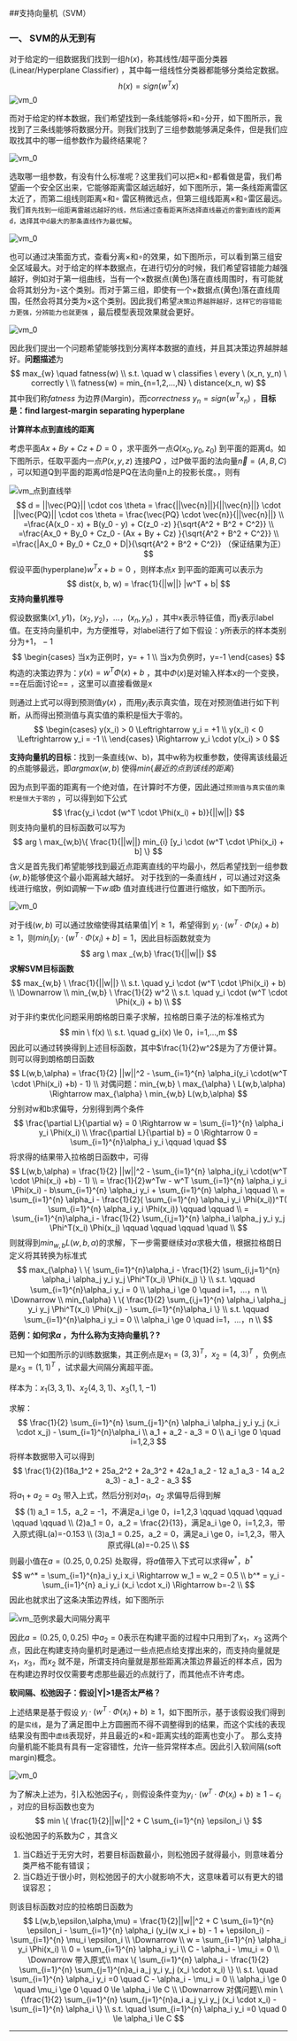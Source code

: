 ##支持向量机（SVM）



### 一、 SVM的从无到有

对于给定的一组数据我们找到一组$h(x)$，称其线性/超平面分类器(Linear/Hyperplane Classifier) ，其中每一组线性分类器都能够分类给定数据。
$$
h(x) = sign(w^T x)
$$
![vm_0](imgs_md/svm_02.png)

而对于给定的样本数据，我们希望找到一条线能够将$\times$和$\circ$分开，如下图所示，我找到了三条线能够将数据分开。则我们找到了三组参数能够满足条件，但是我们应取找其中的哪一组参数作为最终结果呢？

![vm_0](imgs_md/svm_01.png)

选取哪一组参数，有没有什么标准呢？这里我们可以把$\times$和$\circ$都看做是雷，我们希望画一个安全区出来，它能够距离雷区越远越好，如下图所示，第一条线距离雷区太近了，而第二组线则距离$\times$和$\circ$ 雷区稍微远点，但第三组线距离$\times$和$\circ$雷区最远。我们`首先找到一组距离雷越远越好的线，然后通过查看距离所选择直线最近的雷到直线的距离d，选择其中d最大的那条直线作为最优解`。

![vm_0](imgs_md/svm_03.png)

也可以通过决策面方式，查看分离$\times$和$\circ$的效果，如下图所示，可以看到第三组安全区域最大。对于给定的样本数据点，在进行切分的时候，我们希望容错能力越强越好，例如对于第一组曲线，当有一个$\times$数据点(黄色)落在直线周围时，有可能就会将其划分为$\circ$这个类别。而对于第三组，即使有一个$\times$数据点(黄色)落在直线周围，任然会将其分类为$\times$这个类别。因此我们希望`决策边界越胖越好，这样它的容错能力更强，分辨能力也就更强` ，最后模型表现效果就会更好。 

![vm_0](imgs_md/svm_04.png)

 因此我们提出一个问题希望能够找到分离样本数据的直线，并且其决策边界越胖越好。**问题描述**为
$$
max_{w} \quad fatness(w) \\
s.t. \quad w \ classifies \ every \  (x_n, y_n) \ correctly \ \\
fatness(w) = min_{n=1,2,...,N} \ distance(x_n, w)
$$
其中我们称$fatness$ 为边界(Margin)，而$correctness \ y_n  = sign(w^T x_n)$ ，**目标是：find largest-margin separating hyperplane**

**计算样本点到直线的距离**

考虑平面$Ax + By + Cz + D = 0$ ，求平面外一点$Q(x_0,y_0,z_0)$ 到平面的距离d。如下图所示，任取平面内一点$P(x, y, z)$ 连接$PQ$ ，过P做平面的法向量$\vec{n}=(A,B,C)$ ，可以知道Q到平面的距离d恰是PQ在法向量n上的投影长度。，则有

![vm_点到直线举](imgs_md/svm_点到直线举例.png)
$$
d = ||\vec{PQ}|| \cdot cos \theta = \frac{||\vec{n}||}{||\vec{n}||} \cdot ||\vec{PQ}|| \cdot cos \theta = \frac{\vec{PQ} \cdot \vec{n}}{||\vec{n}||} \\
=\frac{A(x_0 - x) + B(y_0 - y) + C(z_0 -z) }{\sqrt{A^2 + B^2 + C^2}} \\
=\frac{Ax_0 + By_0 + Cz_0 - (Ax + By + Cz) }{\sqrt{A^2 + B^2 + C^2}} \\
=\frac{|Ax_0 + By_0 + Cz_0 + D|}{\sqrt{A^2 + B^2 + C^2}} （保证结果为正）
$$
假设平面(hyperplane)$w^Tx + b = 0$ ，则样本点$x$ 到平面的距离可以表示为
$$
dist(x, b, w) = \frac{1}{||w||} |w^T + b|
$$
**支持向量机推导**

假设数据集$(x1, y1)，(x_2, y_2)，...，(x_n, y_n)$ ，其中x表示特征值，而y表示label值。在支持向量机中，为方便推导，对label进行了如下假设：y所表示的样本类别分为$+1，-1$ 
$$
\begin{cases}
当x为正例时，y= + 1 \\
当x为负例时，y=-1
\end{cases}
$$
构造的决策边界为：$y(x) = w^T \Phi(x) + b$ ，其中$\Phi(x)$是对输入样本x的一个变换，==在后面讨论== ，这里可以直接看做是x

则通过上式可以得到预测值$y(x)$ ，而用$y_i$表示真实值，现在对预测值进行如下判断，从而得出预测值与真实值的乘积是恒大于零的。
$$
 \begin{cases}
y(x_i) > 0 \Leftrightarrow y_i = +1 \\
y(x_i) < 0 \Leftrightarrow y_i = -1 \\
\end{cases} 
\Rightarrow y_i \cdot y(x_i) > 0
$$


**支持向量机的目标**：找到一条直线(w、b)，其中w称为权重参数，使得离该线最近的点能够最远，即$argmax(w,b)$ 使得$min\{最近的点到该线的距离\}$

因为点到平面的距离有一个绝对值，在计算时不方便，因此通过`预测值与真实值的乘积是恒大于零的` ，可以得到如下公式
$$
\frac{y_i \cdot (w^T \cdot \Phi(x_i) + b)}{||w||}
$$
则支持向量机的目标函数可以写为
$$
arg \ max_{w,b}\{ \frac{1}{||w||} min_{i} [y_i \cdot (w^T \cdot \Phi(x_i) + b] \}
$$
含义是首先我们希望能够找到最近点距离直线的平均最小，然后希望找到一组参数$\{w,b\}$能够使这个最小距离越大越好。	对于找到的一条直线$H$ ，可以通过对这条线进行缩放，例如调解一下$w或b$ 值对直线进行位置进行缩放，如下图所示。

![vm_0](imgs_md/svm_05.png)

对于线$(w,b)$ 可以通过放缩使得其结果值$|Y| \ge1$，希望得到 $y_i \cdot (w^T \cdot \Phi(x_i) + b) \ge 1$，则$min_{i} [y_i \cdot (w^T \cdot \Phi(x_i) + b] = 1$，因此目标函数就变为
$$
arg \ max _{w,b} \frac{1}{||w||}
$$
**求解SVM目标函数** 
$$
max_{w,b} \ \frac{1}{||w||} \\
s.t. \quad y_i \cdot (w^T \cdot \Phi(x_i) + b) \\
\Downarrow \\
min_{w,b} \ \frac{1}{2} w^2 \\
s.t. \quad y_i \cdot (w^T \cdot \Phi(x_i) + b) \\
$$
对于非约束优化问题采用朗格朗日乘子求解，拉格朗日乘子法的标准格式为
$$
min \ f(x) \\
s.t. \quad g_i(x) \le 0，i=1,...,m
$$
因此可以通过转换得到上述目标函数，其中$\frac{1}{2}w^2$是为了方便计算。则可以得到朗格朗日函数
$$
L(w,b,\alpha) = \frac{1}{2} ||w||^2 - \sum_{i=1}^{n} \alpha_i(y_i \cdot(w^T \cdot \Phi(x_i)  +b) - 1) \\
对偶问题：min_{w,b} \  max_{\alpha} \ L(w,b,\alpha) \Rightarrow max_{\alpha} \ min_{w,b} L(w,b,\alpha)
$$
分别对w和b求偏导，分别得到两个条件
$$
\frac{\partial L}{\partial w} = 0 \Rightarrow w = \sum_{i=1}^{n} \alpha_i y_i \Phi(x_i) \\
\frac{\partial L}{\partial b} = 0 \Rightarrow 0 = \sum_{i=1}^{n}\alpha_i y_i \qquad \quad
$$
将求得的结果带入拉格朗日函数中，可得
$$
L(w,b,\alpha) = \frac{1}{2} ||w||^2 - \sum_{i=1}^{n} \alpha_i(y_i \cdot(w^T \cdot \Phi(x_i)  +b) - 1) \\
= \frac{1}{2}w^Tw - w^T \sum_{i=1}^{n} \alpha_i y_i \Phi(x_i) - b\sum_{i=1}^{n} \alpha_i y_i + \sum_{i=1}^{n} \alpha_i  \qquad \\
= \sum_{i=1}^{n} \alpha_i -  \frac{1}{2}( \sum_{i=1}^{n} \alpha_i y_i \Phi(x_i))^T( \sum_{i=1}^{n} \alpha_i y_i \Phi(x_i)) \qquad \qquad \\
= \sum_{i=1}^{n}\alpha_i - \frac{1}{2} \sum_{i,j=1}^{n} \alpha_i \alpha_j y_i y_j \Phi^T(x_i) \Phi(x_j) \qquad \qquad \qquad \quad   \\
$$
则就得到$min_{w,b} L(w,b,\alpha)$的求解，下一步需要继续对$\alpha$求极大值，根据拉格朗日定义将其转换为标准式
$$
max_{\alpha}  \ \{  \sum_{i=1}^{n}\alpha_i - \frac{1}{2} \sum_{i,j=1}^{n} \alpha_i \alpha_j y_i y_j \Phi^T(x_i) \Phi(x_j) \} \\
 s.t. \qquad \sum_{i=1}^{n}\alpha_i y_i = 0 \\
\alpha_i \ge 0 \quad i=1，...，n \\
\Downarrow \\
min_{\alpha} \ \{ \frac{1}{2} \sum_{i,j=1}^{n} \alpha_i \alpha_j y_i y_j \Phi^T(x_i) \Phi(x_j) -  \sum_{i=1}^{n}\alpha_i \} \\
 s.t. \qquad \sum_{i=1}^{n}\alpha_i y_i = 0 \\
\alpha_i \ge 0 \quad i=1，...，n \\
$$
**范例：如何求$\alpha$ ，为什么称为支持向量机？?**

已知一个如图所示的训练数据集，其正例点是$x_1=(3,3)^T，x_2=(4,3)^T$ ，负例点是$x_3=(1,1)^T$ ，试求最大间隔分离超平面。

样本为：$x_1(3,3,1)、x_2(4,3,1)、x_3(1,1,-1)$ 

求解：
$$
\frac{1}{2} \sum_{i=1}^{n} \sum_{j=1}^{n} \alpha_i \alpha_j y_i y_j (x_i \cdot x_j) -  \sum_{i=1}^{n}\alpha_i \\
a_1 + a_2 - a_3 = 0 \\
a_i \ge 0 \quad i=1,2,3
$$
将样本数据带入可以得到
$$
\frac{1}{2}(18a_1^2 + 25a_2^2 + 2a_3^2 + 42a_1 a_2 - 12 a_1 a_3 - 14 a_2 a_3) - a_1 - a_2 - a_3
$$
将$a_1 + a_2 = a_3$ 带入上式，然后分别对$a_1，a_2$ 求偏导后得到解
$$
(1) a_1 = 1.5，a_2 = -1，不满足a_i \ge 0，i=1,2,3 \qquad \qquad  \qquad  \qquad  \qquad \\
(2)a_1 = 0，a_2 = \frac{2}{13}，满足a_i \ge 0，i=1,2,3，带入原式得L(a)=-0.153 \\
(3)a_1 = 0.25，a_2 = 0，满足a_i \ge 0，i=1,2,3，带入原式得L(a)=-0.25 \\
$$
则最小值在$a = (0.25,0,0.25)$ 处取得，将$a$值带入下式可以求得$w^*，b^*$ 
$$
w^* = \sum_{i=1}^{n}a_i y_i x_i  \Rightarrow w_1 = w_2 = 0.5 \\
b^* = y_i - \sum_{i=1}^{n} a_i y_i (x_i \cdot x_i) \Rightarrow b=-2 \\
$$
因此也就求出了这条决策边界线，如下图所示

![vm_范例求最大间隔分离平](imgs_md/svm_范例求最大间隔分离平面.png)

因此$a = (0.25,0,0.25)$ 中$a_2=0$表示在构建平面的过程中只用到了$x_1，x_3$ 这两个点，因此在构建支持向量机时是通过一些点把点给支撑出来的，而支持向量就是$x_1，x_3$，而$x_2$ 就不是，所谓支持向量就是那些距离决策边界最近的样本点，因为在构建边界时仅仅需要考虑那些最近的点就行了，而其他点不许考虑。

**软间隔、松弛因子：假设|Y|>1是否太严格？**

上述结果是基于假设 $y_i \cdot (w^T \cdot \Phi(x_i) + b) \ge 1$，如下图所示，基于该假设我们得到的是`实线`，是为了满足图中上方圆圈而不得不调整得到的结果，而这个实线的表现结果没有图中`虚线`表现好，并且最近的$\times$和$\circ$距离实线的距离也变小了。 那么支持向量机能不能具有具有一定容错性，允许一些异常样本点。因此引入软间隔(soft margin)概念。

![vm_0](imgs_md/svm_06.png)

为了解决上述为，引入松弛因子$\epsilon_i$ ，则假设条件变为$y_i \cdot (w^T \cdot \Phi(x_i) + b) \ge 1 - \epsilon_i$ ，对应的目标函数也变为
$$
min \{ \frac{1}{2}||w||^2 + C \sum_{i=1}^{n} \epsilon_i \}
$$
设松弛因子的系数为$C$ ，其含义

1. 当C趋近于无穷大时，若要目标函数最小，则松弛因子就得最小，则意味着分类严格不能有错误；
2. 当C趋近于很小时，则松弛因子的大小就影响不大，这意味着可以有更大的错误容忍；

则该目标函数对应的拉格朗日函数为
$$
L(w,b,\epsilon,\alpha,\mu) = \frac{1}{2}||w||^2 + C \sum_{i=1}^{n} \epsilon_i - \sum_{i=1}^{n} \alpha_i (y_i(w x_i + b) - 1 + \epsilon_i) - \sum_{i=1}^{n} \mu_i \epsilon_i \\
\Downarrow \\
w = \sum_{i=1}^{n} \alpha_i y_i \Phi(x_i) \\
0 = \sum_{i=1}^{n} \alpha_i y_i \\
C - \alpha_i - \mu_i = 0 \\
\Downarrow 带入原式\\
max \{ \sum_{i=1}^{n} \alpha_i - \frac{1}{2} \sum_{i=1}^{n} \sum_{j=1}^{n}a_i a_j y_i y_j (x_i \cdot x_i)  \} \\
s.t. \quad \sum_{i=1}^{n} \alpha_i y_i =0 \quad C - \alpha_i - \mu_i = 0 \\
\alpha_i \ge 0 \quad \mu_i \ge 0 \quad 0 \le \alpha_i \le C \\
\Downarrow 对偶问题\\
min \{\frac{1}{2} \sum_{i=1}^{n} \sum_{j=1}^{n}a_i a_j y_i y_j (x_i \cdot x_i)  - \sum_{i=1}^{n} \alpha_i \} \\
s.t. \quad  \sum_{i=1}^{n} \alpha_i y_i =0 \quad 0 \le \alpha_i \le C
$$










  







****

[^1]: [支持向量机]()











